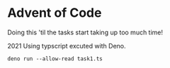 # Advent of Code

Doing this 'til the tasks start taking up too much time!

2021 Using typscript excuted with Deno.

`deno run --allow-read task1.ts`